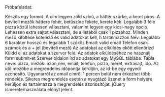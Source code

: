 Próbafeladat:

Készíts egy formot. A cím legyen zöld színű, a háttér szürke, a keret piros. A beviteli mezők háttere fehér, betűszíne fekete, kerete kék.
Legalább 3 féle pizza közül lehessen választani, valamint legyen egy kicsi-nagy opció.
Lehessen extra sajtot választani, de a listából csak 1 pizzához.
Minden mező kitöltése kötelező és valid adatokat kell, h tartalmazzon
Név: Legalább 6 karakter hosszú és legalább 1 szóköz
Email: valid email
Telefon csak számok és a + jel (beviteli mező)
Az adatokat az elküldés ekőtt ellenőrizd
Küldd el az adatokat a szerver felé.
Az adatok elküldéséhez ne használj form submit-et
Szerver oldalon írd az adatokat egy MySQL táblába. Tábla neve: pizza, mezők: azon,nev, email, telefon, pizza, meret, extrasajt, ido. Az idő mezőbe a megrendelés időpontja kerüljön, az id-be egy egyedi azonosító.
Ugyanarról az email címről 1 percen belül nem érkezhet több rendelés.
Sikeres megrendelés esetén a nyugtázó üzenet a form helyére kerüljön és tartalmazza a megrendelés azonosítóját.
jQuery ismerete/használata előnyt jelent.

